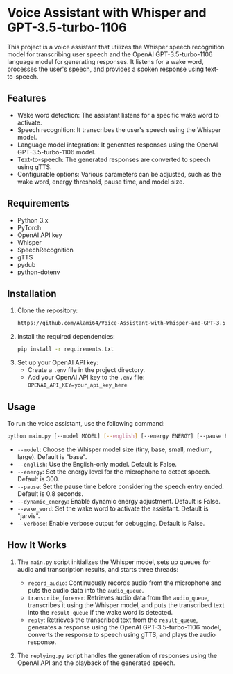 # Voice Assistant with Whisper and GPT-3.5-turbo-1106

This project is a voice assistant that utilizes the Whisper speech recognition model for transcribing user speech and the OpenAI GPT-3.5-turbo-1106 language model for generating responses. It listens for a wake word, processes the user's speech, and provides a spoken response using text-to-speech.

## Features

- Wake word detection: The assistant listens for a specific wake word to activate.
- Speech recognition: It transcribes the user's speech using the Whisper model.
- Language model integration: It generates responses using the OpenAI GPT-3.5-turbo-1106 model.
- Text-to-speech: The generated responses are converted to speech using gTTS.
- Configurable options: Various parameters can be adjusted, such as the wake word, energy threshold, pause time, and model size.

## Requirements

- Python 3.x
- PyTorch
- OpenAI API key
- Whisper
- SpeechRecognition
- gTTS
- pydub
- python-dotenv

## Installation

1. Clone the repository:
   ```bash
   https://github.com/Alami64/Voice-Assistant-with-Whisper-and-GPT-3.5-turbo.git
   ```
2. Install the required dependencies:
   ```bash
   pip install -r requirements.txt
   ```
3. Set up your OpenAI API key:
    - Create a `.env` file in the project directory.
    - Add your OpenAI API key to the `.env` file: `OPENAI_API_KEY=your_api_key_here`

## Usage

To run the voice assistant, use the following command:
```bash
python main.py [--model MODEL] [--english] [--energy ENERGY] [--pause PAUSE] [--dynamic_energy] [--wake_word WAKE_WORD] [--verbose]
```

- `--model`: Choose the Whisper model size (tiny, base, small, medium, large). Default is "base".
- `--english`: Use the English-only model. Default is False.
- `--energy`: Set the energy level for the microphone to detect speech. Default is 300.
- `--pause`: Set the pause time before considering the speech entry ended. Default is 0.8 seconds.
- `--dynamic_energy`: Enable dynamic energy adjustment. Default is False.
- `--wake_word`: Set the wake word to activate the assistant. Default is "jarvis".
- `--verbose`: Enable verbose output for debugging. Default is False.

## How It Works

1. The `main.py` script initializes the Whisper model, sets up queues for audio and transcription results, and starts three threads:
   - `record_audio`: Continuously records audio from the microphone and puts the audio data into the `audio_queue`.
   - `transcribe_forever`: Retrieves audio data from the `audio_queue`, transcribes it using the Whisper model, and puts the transcribed text into the `result_queue` if the wake word is detected.
   - `reply`: Retrieves the transcribed text from the `result_queue`, generates a response using the OpenAI GPT-3.5-turbo-1106 model, converts the response to speech using gTTS, and plays the audio response.

2. The `replying.py` script handles the generation of responses using the OpenAI API and the playback of the generated speech.

